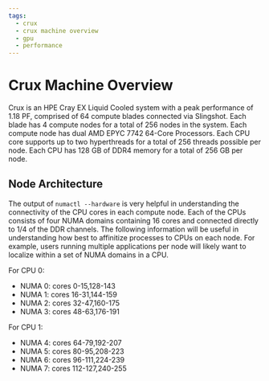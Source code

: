 ```yaml
---
tags:
  - crux
  - crux machine overview
  - gpu
  - performance
---
```


# Crux Machine Overview

Crux is an HPE Cray EX Liquid Cooled system with a peak performance of 1.18 PF, comprised of 64 compute blades connected via Slingshot. Each blade has 4 compute nodes for a total of 256 nodes in the system. Each compute node has dual AMD EPYC 7742 64-Core Processors. Each CPU core supports up to two hyperthreads for a total of 256 threads possible per node. Each CPU has 128 GB of DDR4 memory for a total of 256 GB per node.

## Node Architecture

The output of `numactl --hardware` is very helpful in understanding the connectivity of the CPU cores in each compute node. Each of the CPUs consists of four NUMA domains containing 16 cores and connected directly to 1/4 of the DDR channels. The following information will be useful in understanding how best to affinitize processes to CPUs on each node. For example, users running multiple applications per node will likely want to localize within a set of NUMA domains in a CPU.

For CPU 0:

* NUMA 0: cores 0-15,128-143
* NUMA 1: cores 16-31,144-159
* NUMA 2: cores 32-47,160-175
* NUMA 3: cores 48-63,176-191

For CPU 1:

* NUMA 4: cores 64-79,192-207
* NUMA 5: cores 80-95,208-223
* NUMA 6: cores 96-111,224-239
* NUMA 7: cores 112-127,240-255

<!-- Table 1 summarizes the capabilities of a Crux compute node:

| COMPONENT | COMPONENT | AGGREGATE |
| --- | ----------- | ----------- |
| AMD Rome 64-core CPU | 2 | 48 |
| DDR4 Memory | 1 TB on 320 GB & 2 TB on 640 GB | 26 TB |
| NVIDIA A100 GPU | 8 | 192 |
| GPU Memory | 22 nodes w/ 320 GB & 2 nodes w/ 640 GB | 8,320 GB |
| HDR200 Compute Ports | 8 | 192 |
| HDR200 Storage Ports | 2 | 48 |
| 100GbE Ports | 2 | 48 |
| 3.84 TB Gen4 NVME drives | 4 | 96 |
-->
